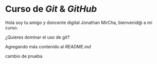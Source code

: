 # Curso de _Git_ & _GitHub_

Hola soy tu amigo y doncente digital Jonathan MirCha, bienvenid@ a mi curso.

¿Quieres dominar el uso de git?

Agregando más contenido al _README.md_

cambio de prueba